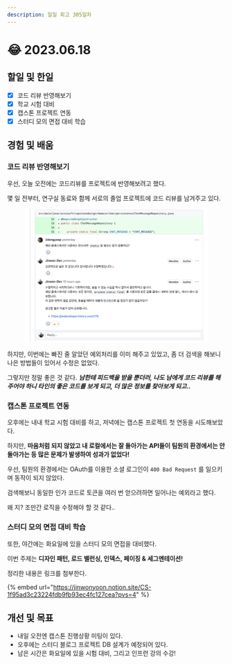 ```yaml
---
description: 일일 회고 305일차
---
```


# 😂 2023.06.18

## 할일 및 한일&#x20;

* [x] 코드 리뷰 반영해보기&#x20;
* [x] 학교 시험 대비&#x20;
* [x] 캡스톤 프로젝트 연동&#x20;
* [x] 스터디 모의 면접 대비 학습&#x20;

## 경험 및 배움&#x20;

### 코드 리뷰 반영해보기&#x20;

우선, 오늘 오전에는 코드리뷰를 프로젝트에 반영해보려고 했다.

몇 일 전부터, 연구실 동료와 함께 서로의 졸업 프로젝트에 코드 리뷰를 남겨주고 있다.

<figure><img src="../.gitbook/assets/image (6) (5).png" alt=""><figcaption></figcaption></figure>

하지만, 이번에는 빠진 줄 알았던 예외처리를 이미 해주고 있었고, 좀 더 검색을 해보니 나은 방법들이 있어서 수정은 없었다.

그렇지만 정말 좋은 것 같다. _**남한테 피드백을 받을 뿐더러, 나도 남에게 코드 리뷰를 해주어야 하니 타인의 좋은 코드를 보게 되고, 더 많은 정보를 찾아보게 되고..**_

### 캡스톤 프로젝트 연동&#x20;

오후에는 내내 학교 시험 대비를 하고, 저녁에는 캡스톤 프로젝트 첫 연동을 시도해보았다.

하지만, **마음처럼 되지 않았고 내 로컬에서는 잘 돌아가는 API들이 팀원의 환경에서는 안돌아가는 등 많은 문제가 발생하여 성과가 없었다!**

우선, 팀원의 환경에서는 OAuth를 이용한 소셜 로그인이 `400 Bad Request` 를 일으키며 동작이 되지 않았다.

검색해보니 동일한 인가 코드로 토큰을 여러 번 얻으려하면 일어나는 예외라고 했다.

왜 지? 조만간 로직을 수정해야 할 것 같다..

### 스터디 모의 면접 대비 학습&#x20;

또한, 야간에는 화요일에 있을 스터디 모의 면접을 대비했다.

이번 주제는 **디자인 패턴, 로드 밸런싱, 인덱스, 페이징 & 세그멘테이션!**

정리한 내용은 링크를 첨부한다.

{% embed url="https://jinwonyoon.notion.site/CS-1f95ad3c23224fdb9fb93ec4fc127cea?pvs=4" %}

## 개선 및 목표&#x20;

* 내일 오전엔 캡스톤 진행상황 미팅이 있다.&#x20;
* 오후에는 스터디 블로그 프로젝트 DB 설계가 예정되어 있다.&#x20;
* 남은 시간은 화요일에 있을 시험 대비, 그리고 인프런 강의 수강!&#x20;
